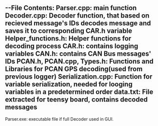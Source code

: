 --File Contents:
Parser.cpp: main function 
Decoder.cpp: Decoder function, that based on recieved message's IDs decodes message and saves it to corresponding CAR.h variable
Helper_functions.h: Helper functions for decoding process
CAR.h: contains logging variables
CAN.h: contains CAN Bus messages' IDs
PCAN.h, PCAN.cpp, Types.h: Functions and Libraries for PCAN GPS decoding(used from previous logger)
Serialization.cpp: Function for variable serialization, needed for looging variables in a predetermined order
data.txt: File extracted for teensy board, contains decoded messages
---------------------------------------------------------------
Parser.exe: executable file if full Decoder used in GUI.
